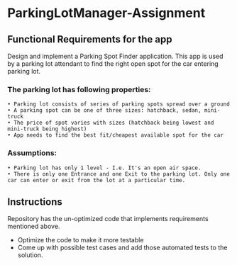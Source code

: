 # ParkingLotManager-Assignment

## Functional Requirements for the app
Design and implement a Parking Spot Finder application. This app is used by a parking lot attendant to find the right open spot for the car entering parking lot.

### The parking lot has following properties:
	• Parking lot consists of series of parking spots spread over a ground
	• A parking spot can be one of three sizes: hatchback, sedan, mini-truck
	• The price of spot varies with sizes (hatchback being lowest and mini-truck being highest)
	• App needs to find the best fit/cheapest available spot for the car

### Assumptions:
	• Parking lot has only 1 level - I.e. It's an open air space.
	• There is only one Entrance and one Exit to the parking lot. Only one car can enter or exit from the lot at a particular time.


## Instructions
Repository has the un-optimized code that implements requirements mentioned above.
* Optimize the code to make it more testable
* Come up with possible test cases and add those automated tests to the solution.
